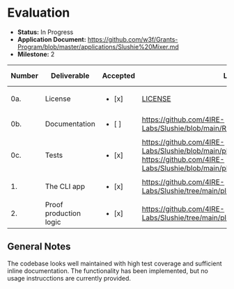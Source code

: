 # Evaluation

- **Status:** In Progress
- **Application Document:** https://github.com/w3f/Grants-Program/blob/master/applications/Slushie%20Mixer.md
- **Milestone:** 2

| Number | Deliverable | Accepted | Link | Evaluation Notes |
| ------ | ----------- | -------- | ---- |----------------- |
| 0a.    | License | <ul><li>[x] </li></ul>      | [LICENSE](https://github.com/4IRE-Labs/Slushie/blob/main/LICENSE)   | MPL-2.0      |
| 0b.    | Documentation | <ul><li>[ ] </li></ul>          | https://github.com/4IRE-Labs/Slushie/blob/main/README.md |       |
| 0c.    | Tests | <ul><li>[x] </li></ul>                  | https://github.com/4IRE-Labs/Slushie/blob/main/plonk_prover/src/lib.rs, https://github.com/4IRE-Labs/Slushie/blob/main/plonk_prover_tool/src/main.rs         |       |
| 1.     | The CLI app | <ul><li>[x] </li></ul>           | https://github.com/4IRE-Labs/Slushie/tree/main/plonk_prover_tool           |       |
| 2.     | Proof production logic | <ul><li>[x] </li></ul> | https://github.com/4IRE-Labs/Slushie/tree/main/plonk_prover           |       |

## General Notes

The codebase looks well maintained with high test coverage and sufficient inline documentation.
The functionality has been implemented, but no usage instrucctions are currently provided.
